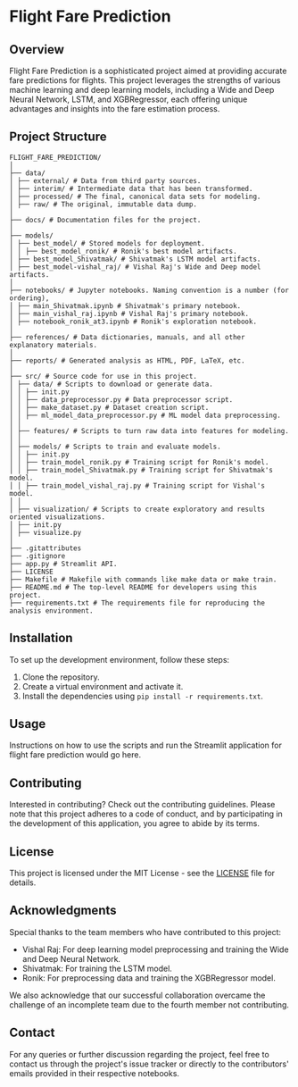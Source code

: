 # Flight Fare Prediction

## Overview
Flight Fare Prediction is a sophisticated project aimed at providing accurate fare predictions for flights. This project leverages the strengths of various machine learning and deep learning models, including a Wide and Deep Neural Network, LSTM, and XGBRegressor, each offering unique advantages and insights into the fare estimation process.

## Project Structure
```
FLIGHT_FARE_PREDICTION/
│
├── data/
│ ├── external/ # Data from third party sources.
│ ├── interim/ # Intermediate data that has been transformed.
│ ├── processed/ # The final, canonical data sets for modeling.
│ ├── raw/ # The original, immutable data dump.
│
├── docs/ # Documentation files for the project.
│
├── models/
│ ├── best_model/ # Stored models for deployment.
│ │ ├── best_model_ronik/ # Ronik's best model artifacts.
│ ├── best_model_Shivatmak/ # Shivatmak's LSTM model artifacts.
│ ├── best_model-vishal_raj/ # Vishal Raj's Wide and Deep model artifacts.
│
├── notebooks/ # Jupyter notebooks. Naming convention is a number (for ordering),
│ ├── main_Shivatmak.ipynb # Shivatmak's primary notebook.
│ ├── main_vishal_raj.ipynb # Vishal Raj's primary notebook.
│ ├── notebook_ronik_at3.ipynb # Ronik's exploration notebook.
│
├── references/ # Data dictionaries, manuals, and all other explanatory materials.
│
├── reports/ # Generated analysis as HTML, PDF, LaTeX, etc.
│
├── src/ # Source code for use in this project.
│ ├── data/ # Scripts to download or generate data.
│ │ ├── init.py
│ │ ├── data_preprocessor.py # Data preprocessor script.
│ │ ├── make_dataset.py # Dataset creation script.
│ │ ├── ml_model_data_preprocessor.py # ML model data preprocessing.
│ │
│ ├── features/ # Scripts to turn raw data into features for modeling.
│ │
│ ├── models/ # Scripts to train and evaluate models.
│ │ ├── init.py
│ │ ├── train_model_ronik.py # Training script for Ronik's model.
│ │ ├── train_model_Shivatmak.py # Training script for Shivatmak's model.
│ │ ├── train_model_vishal_raj.py # Training script for Vishal's model.
│ │
│ ├── visualization/ # Scripts to create exploratory and results oriented visualizations.
│ ├── init.py
│ ├── visualize.py
│
├── .gitattributes
├── .gitignore
├── app.py # Streamlit API.
├── LICENSE
├── Makefile # Makefile with commands like make data or make train.
├── README.md # The top-level README for developers using this project.
├── requirements.txt # The requirements file for reproducing the analysis environment.
```
## Installation

To set up the development environment, follow these steps:

1. Clone the repository.
2. Create a virtual environment and activate it.
3. Install the dependencies using `pip install -r requirements.txt`.

## Usage

Instructions on how to use the scripts and run the Streamlit application for flight fare prediction would go here.

## Contributing

Interested in contributing? Check out the contributing guidelines. Please note that this project adheres to a code of conduct, and by participating in the development of this application, you agree to abide by its terms.

## License

This project is licensed under the MIT License - see the [LICENSE](LICENSE) file for details.

## Acknowledgments

Special thanks to the team members who have contributed to this project:

- Vishal Raj: For deep learning model preprocessing and training the Wide and Deep Neural Network.
- Shivatmak: For training the LSTM model.
- Ronik: For preprocessing data and training the XGBRegressor model.

We also acknowledge that our successful collaboration overcame the challenge of an incomplete team due to the fourth member not contributing.

## Contact

For any queries or further discussion regarding the project, feel free to contact us through the project's issue tracker or directly to the contributors' emails provided in their respective notebooks.
